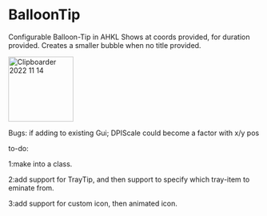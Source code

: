 # BalloonTip
Configurable Balloon-Tip in AHKL
Shows at coords provided, for duration provided. Creates a smaller bubble when no title provided.

<img width="130" alt="Clipboarder 2022 11 14" src="https://user-images.githubusercontent.com/62726599/201686956-e493cafc-194f-424a-b4a7-0a01aa44239e.png">

Bugs: if adding to existing Gui; DPIScale could become a factor with x/y pos

to-do:

1:make into a class.

2:add support for TrayTip, and then support to specify which tray-item to eminate from.

3:add support for custom icon, then animated icon.
